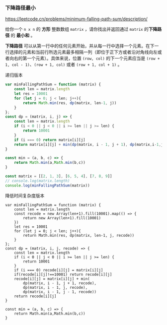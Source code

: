 ### 下降路径最小

https://leetcode.cn/problems/minimum-falling-path-sum/description/

给你一个 `n x n` 的 **方形** 整数数组 `matrix` ，请你找出并返回通过 `matrix` 的**下降路径** 的 **最小和** 。

**下降路径** 可以从第一行中的任何元素开始，并从每一行中选择一个元素。在下一行选择的元素和当前行所选元素最多相隔一列（即位于正下方或者沿对角线向左或者向右的第一个元素）。具体来说，位置 `(row, col)` 的下一个元素应当是 `(row + 1, col - 1)`、`(row + 1, col)` 或者 `(row + 1, col + 1)` 。



递归版本

```js
var minFallingPathSum = function (matrix) {
    const len = matrix.length
    let res = 10001
    for (let j = 0; j < len; j++){
        return Math.min(res, dp(matrix, len-1, j))
    }
};
const dp = (matrix, i, j) => {
    const len = matrix.length
    if (i < 0 || j < 0 || i >= len || j >= len) {
        return 10001
    }
    if (i === 0) return matrix[i][j]
    return matrix[i][j] + min(dp(matrix, i - 1, j + 1), dp(matrix,i-1,j), dp(matrix,i-1,j-1))
}

const min = (a, b, c) => {
    return Math.min(a,Math.min(b,c))
}

const matrix = [[2, 1, 3], [6, 5, 4], [7, 8, 9]]
// console.log(matrix.length) 
console.log(minFallingPathSum(matrix))
```



降低时间复杂度版本

```
var minFallingPathSum = function (matrix) {
    const len = matrix.length
    const recode = new Array(len+1).fill(10001).map(() => {
        return new Array(len+1).fill(10001)
    })
    let res = 10001
    for (let j = 0; j < len; j++){
        return Math.min(res, dp(matrix, len-1, j, recode))
    }
};
const dp = (matrix, i, j, recode) => {
    const len = matrix.length
    if (i < 0 || j < 0 || i >= len || j >= len) {
        return 10001
    }
    if (i === 0) recode[i][j] = matrix[i][j]
    if(recode[i][j]!==10001) return recode[i][j]
    recode[i][j] = matrix[i][j] + min(
        dp(matrix, i - 1, j + 1, recode),
        dp(matrix, i - 1, j, recode),
        dp(matrix, i - 1, j - 1, recode))
    return recode[i][j]
}

const min = (a, b, c) => {
    return Math.min(a,Math.min(b,c))
}
```

